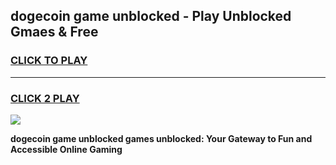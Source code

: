 
## dogecoin game unblocked - Play Unblocked Gmaes & Free
<h3>
<a href="https://news.freeplayer.one?title=dogecoin_game_unblocked&ref=23F">CLICK TO PLAY</a></h3>
<hr>

<h3>
<a href="https://news.freeplayer.one?title=dogecoin_game_unblocked&ref=23F">CLICK 2 PLAY</a>
  
</h3>

<a href="https://news.freeplayer.one?title=dogecoin_game_unblocked&ref=23F/"><img src="https://clearcache.store/games.png"></a>


**dogecoin game unblocked games unblocked: Your Gateway to Fun and Accessible Online Gaming**
